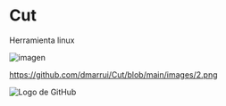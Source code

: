 # Cut

Herramienta linux

![imagen]([URL_de_la_imagen](https://github.com/dmarrui/Cut/blob/main/images/2.png)https://github.com/dmarrui/Cut/blob/main/images/2.png)

https://github.com/dmarrui/Cut/blob/main/images/2.png

![Logo de GitHub](https://github.githubassets.com/images/modules/logos_page/GitHub-Logo.png)

